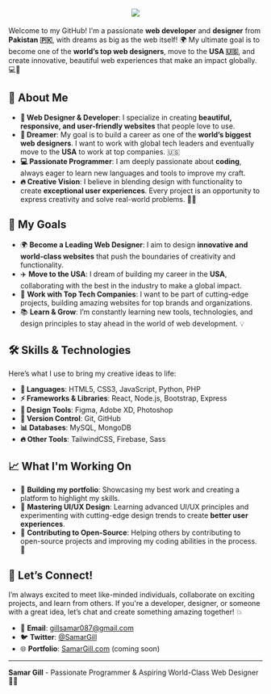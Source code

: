 <h1 align="center">
  <a href="https://github.com/samar007gill">
    <img src="https://readme-typing-svg.demolab.com?font=Poppins&weight=800&size=32&duration=1500&pause=500&color=6A5ACD&center=true&vCenter=true&width=800&lines=Hi+there!+👋+I'm+SAMAR+GILL;Full+Stack+Developer+%7C+Innovator+%7C+Dreamer;Crafting+Experiences+with+Code+%F0%9F%8E%A8" />
  </a>
</h1>


Welcome to my GitHub! I'm a passionate **web developer** and **designer** from **Pakistan 🇵🇰**, with dreams as big as the web itself! 🌍 My ultimate goal is to become one of the **world’s top web designers**, move to the **USA 🇺🇸**, and create innovative, beautiful web experiences that make an impact globally. 💻🚀

## 🚀 About Me

- **🎨 Web Designer & Developer**: I specialize in creating **beautiful, responsive, and user-friendly websites** that people love to use.  
- **🌟 Dreamer**: My goal is to build a career as one of the **world’s biggest web designers**. I want to work with global tech leaders and eventually move to the **USA** to work at top companies. 🇺🇸
- **💻 Passionate Programmer**: I am deeply passionate about **coding**, always eager to learn new languages and tools to improve my craft.
- **🔥 Creative Vision**: I believe in blending design with functionality to create **exceptional user experiences**. Every project is an opportunity to express creativity and solve real-world problems. 🌈💡

## 🎯 My Goals

- 🌍 **Become a Leading Web Designer**: I aim to design **innovative and world-class websites** that push the boundaries of creativity and functionality.  
- ✈️ **Move to the USA**: I dream of building my career in the **USA**, collaborating with the best in the industry to make a global impact.  
- 🚀 **Work with Top Tech Companies**: I want to be part of cutting-edge projects, building amazing websites for top brands and organizations.  
- 📚 **Learn & Grow**: I’m constantly learning new tools, technologies, and design principles to stay ahead in the world of web development. 💡

## 🛠️ Skills & Technologies

Here’s what I use to bring my creative ideas to life:

- **📝 Languages**: HTML5, CSS3, JavaScript, Python, PHP  
- **⚡ Frameworks & Libraries**: React, Node.js, Bootstrap, Express  
- **🎨 Design Tools**: Figma, Adobe XD, Photoshop  
- **🔄 Version Control**: Git, GitHub  
- **📊 Databases**: MySQL, MongoDB  
- **🔥 Other Tools**: TailwindCSS, Firebase, Sass  

## 📈 What I'm Working On

- 📂 **Building my portfolio**: Showcasing my best work and creating a platform to highlight my skills.  
- 🎨 **Mastering UI/UX Design**: Learning advanced UI/UX principles and experimenting with cutting-edge design trends to create **better user experiences**.  
- 🤖 **Contributing to Open-Source**: Helping others by contributing to open-source projects and improving my coding abilities in the process. 🙌

## 💬 Let’s Connect!

I’m always excited to meet like-minded individuals, collaborate on exciting projects, and learn from others. If you're a developer, designer, or someone with a great idea, let’s chat and create something amazing together! 💥

- 📧 **Email**: gillsamar087@gmail.com  
- 🐦 **Twitter**: [@SamarGill](https://twitter.com/SamarGill)  
- 🌐 **Portfolio**: [SamarGill.com](https://SamarGill.com) (coming soon)

---

**Samar Gill** - Passionate Programmer & Aspiring World-Class Web Designer 🎨🚀


<!--
**samar007gill/samar007gill** is a ✨ _special_ ✨ repository because its `README.md` (this file) appears on your GitHub profile.

Here are some ideas to get you started:

- 🔭 I’m currently working on ...
- 🌱 I’m currently learning ...
- 👯 I’m looking to collaborate on ...
- 🤔 I’m looking for help with ...
- 💬 Ask me about ...
- 📫 How to reach me: ...
- 😄 Pronouns: ...
- ⚡ Fun fact: ...
-->
